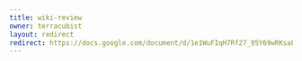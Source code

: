 ```yaml
---
title: wiki-review
owner: terracubist
layout: redirect
redirect: https://docs.google.com/document/d/1e1WuFIqH7Rf27_95Y69wRKsaFtgrIa1nRESy2s64sT4/edit?usp=sharing
---
```

